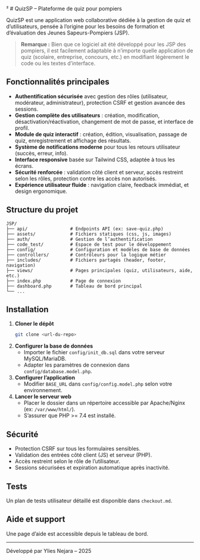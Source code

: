 ²   # QuizSP – Plateforme de quiz pour pompiers

QuizSP est une application web collaborative dédiée à la gestion de quiz et d’utilisateurs, pensée à l’origine pour les besoins de formation et d’évaluation des Jeunes Sapeurs-Pompiers (JSP).

> **Remarque :** Bien que ce logiciel ait été développé pour les JSP des pompiers, il est facilement adaptable à n’importe quelle application de quiz (scolaire, entreprise, concours, etc.) en modifiant légèrement le code ou les textes d’interface.

## Fonctionnalités principales

- **Authentification sécurisée** avec gestion des rôles (utilisateur, modérateur, administrateur), protection CSRF et gestion avancée des sessions.
- **Gestion complète des utilisateurs** : création, modification, désactivation/réactivation, changement de mot de passe, et interface de profil.
- **Module de quiz interactif** : création, édition, visualisation, passage de quiz, enregistrement et affichage des résultats.
- **Système de notifications moderne** pour tous les retours utilisateur (succès, erreur, info).
- **Interface responsive** basée sur Tailwind CSS, adaptée à tous les écrans.
- **Sécurité renforcée** : validation côté client et serveur, accès restreint selon les rôles, protection contre les accès non autorisés.
- **Expérience utilisateur fluide** : navigation claire, feedback immédiat, et design ergonomique.

## Structure du projet

```
JSP/
├── api/                # Endpoints API (ex: save-quiz.php)
├── assets/             # Fichiers statiques (css, js, images)
├── auth/               # Gestion de l’authentification
├── code_test/          # Espace de test pour le développement
├── config/             # Configuration et modèles de base de données
├── controllers/        # Contrôleurs pour la logique métier
├── includes/           # Fichiers partagés (header, footer, navigation)
├── views/              # Pages principales (quiz, utilisateurs, aide, etc.)
├── index.php           # Page de connexion
├── dashboard.php       # Tableau de bord principal
└── ...
```

## Installation

1. **Cloner le dépôt**
   ```bash
   git clone <url-du-repo>
   ```
2. **Configurer la base de données**
   - Importer le fichier `config/init_db.sql` dans votre serveur MySQL/MariaDB.
   - Adapter les paramètres de connexion dans `config/database.model.php`.
3. **Configurer l’application**
   - Modifier `BASE_URL` dans `config/config.model.php` selon votre environnement.
4. **Lancer le serveur web**
   - Placer le dossier dans un répertoire accessible par Apache/Nginx (ex: `/var/www/html/`).
   - S’assurer que PHP >= 7.4 est installé.

## Sécurité

- Protection CSRF sur tous les formulaires sensibles.
- Validation des entrées côté client (JS) et serveur (PHP).
- Accès restreint selon le rôle de l’utilisateur.
- Sessions sécurisées et expiration automatique après inactivité.

## Tests

Un plan de tests utilisateur détaillé est disponible dans `checkout.md`.

## Aide et support

Une page d’aide est accessible depuis le tableau de bord.

---
Développé par Ylies Nejara – 2025
